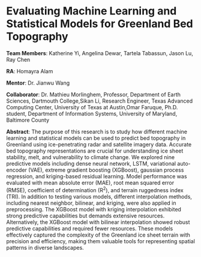 
# **Evaluating Machine Learning and Statistical Models for Greenland Bed Topography**

**Team Members**: Katherine Yi, Angelina Dewar, Tartela Tabassun, Jason Lu, Ray Chen


**RA**: Homayra Alam

**Mentor**: Dr. Jianwu Wang

**Collaborator**: Dr. Mathieu Morlinghem, Professor, Department of Earth Sciences, Dartmouth College,Sikan Li, Research Engineer, Texas Advanced Computing Center, University of Texas at Austin,Omar Faruque, Ph.D. student, Department of Information Systems, University of Maryland, Baltimore County

**Abstract**: 
The purpose of this research is to study how different machine learning and statistical models can be used to predict bed topography in Greenland using ice-penetrating radar and satellite imagery data. Accurate bed topography representations are crucial for understanding ice sheet stability, melt, and vulnerability to climate change. We explored nine predictive models including dense neural network, LSTM, variational auto-encoder (VAE), extreme gradient boosting (XGBoost), gaussian process regression, and kriging-based residual learning. Model performance was evaluated with mean absolute error (MAE), root mean squared error (RMSE), coefficient of determination (R$^2$), and terrain ruggedness index (TRI). In addition to testing various models, different interpolation methods, including nearest neighbor, bilinear, and kriging, were also applied in preprocessing. The XGBoost model with kriging interpolation exhibited strong predictive capabilities but demands extensive resources. Alternatively, the XGBoost model with bilinear interpolation showed robust predictive capabilities and required fewer resources. These models effectively captured the complexity of the Greenland ice sheet terrain with precision and efficiency, making them valuable tools for representing spatial patterns in diverse landscapes.
